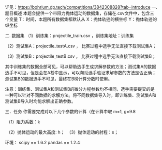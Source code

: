 详见：https://bohrium.dp.tech/competitions/3842308828?tab=introduce
一. 题目概述
本题会提供一个带阻力抛体运动的数据集，存储在.csv文件中，包含三个变量
T：时间，本题所有数据集都默认从 
X：抛体轨迹的横坐标
Y：抛体轨迹的纵坐标

二. 数据集
（1）训练集：projectile_train.csv ，训练集地址：训练集

（2）测试集A：projectile_testA.csv ， 比赛过程中选手无法直接下载测试集A；

（3）测试集B：projectile_testB.csv ， 比赛过程中选手无法直接下载测试集B；

其中训练集的数据全部可见，可以帮助选手生成求解参数的方法；测试集A的数据选手不可见，但是会在A榜中显示，可以帮助选手验证求解参数的方法是否正确；测试集B的数据选手不可见，最终在B榜计算分数时使用。

注意：训练集、测试集A和测试集B的微分方程参数均不相同，选手需要提交的是一种可以针对不同数据的求解方法。将不同数据集导入时，即训练集、测试集A和测试集B导入时均能求解出正确参数。

三．任务
你需要完成对以下几个参数的计算（在计算中取 
m=1,  g=9.8 

​ （1）阻力系数：k

​ （2）抛体运动的最大高度: h；
​ （3）抛体运动的射程：s；

环境：
scipy == 1.6.2
pandas ==  1.2.4
